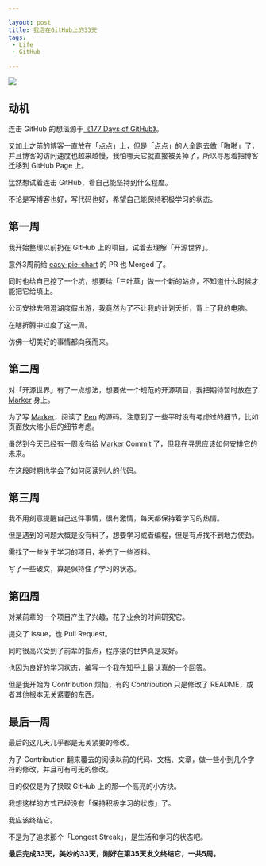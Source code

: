 ```yaml
---

layout: post
title: 我泡在GitHub上的33天
tags:
 - Life
 - GitHub

---
```


![](http://linkgod.github.io/media/files/33-Days-of-GitHub/33-Days-of-GitHub.png)

## 动机

连击 GitHub 的想法源于[《177 Days of GitHub》](https://ryanseys.com/blog/177-days-of-github)。

又加上之前的博客一直放在「点点」上，但是「点点」的人全跑去做「啪啪」了，并且博客的访问速度也越来越慢，我怕哪天它就直接被关掉了，所以寻思着把博客迁移到 GitHub Page 上。

猛然想试着连击 GitHub，看自己能坚持到什么程度。

不论是写博客也好，写代码也好，希望自己能保持积极学习的状态。

## 第一周

我开始整理以前扔在 GitHub 上的项目，试着去理解「开源世界」。

意外3周前给 [easy-pie-chart](https://github.com/rendro/easy-pie-chart) 的 PR 也 Merged 了。

同时也给自己挖了一个坑，想要给「三叶草」做一个新的站点，不知道什么时候才能把它给填上。

公司安排去阳澄湖度假出游，我竟然为了不让我的计划夭折，背上了我的电脑。

在瞎折腾中过度了这一周。

仿佛一切美好的事情都向我而来。

## 第二周

对「开源世界」有了一点想法，想要做一个规范的开源项目，我把期待暂时放在了 [Marker](https://github.com/linkgod/marker) 身上。

为了写 [Marker](https://github.com/linkgod/marker)，阅读了 [Pen](https://github.com/sofish/pen) 的源码。注意到了一些平时没有考虑过的细节，比如页面放大缩小后的细节考虑。

虽然到今天已经有一周没有给 [Marker](https://github.com/linkgod/marker) Commit 了，但我在寻思应该如何安排它的未来。

在这段时期也学会了如何阅读别人的代码。

## 第三周

我不用刻意提醒自己这件事情，很有激情，每天都保持着学习的热情。

但是遇到的问题大概是没有料了，想要学习或者编程，但是有点找不到地方使劲。

需找了一些关于学习的项目，补充了一些资料。

写了一些破文，算是保持住了学习的状态。

## 第四周

对某前辈的一个项目产生了兴趣，花了业余的时间研究它。

提交了 issue，也 Pull Request。

同时很高兴受到了前辈的指点，程序猿的世界真是友好。

也因为良好的学习状态，编写一个我在[知乎](http://www.zhihu.com)上最认真的一个[回答](http://www.zhihu.com/question/22319577/answer/21017601)。

但是我开始为 Contribution 烦恼，有的 Contribution 只是修改了 README，或者其他根本无关紧要的东西。

## 最后一周

最后的这几天几乎都是无关紧要的修改。

为了 Contribution 翻来覆去的阅读以前的代码、文档、文章，做一些小到几个字符的修改，并且可有可无的修改。

目的仅仅是为了换取 GitHub 上的那一个高亮的小方块。

我想这样的方式已经没有「保持积极学习的状态」了。

我应该终结它。

不是为了追求那个「Longest Streak」，是生活和学习的状态吧。

**最后完成33天，美妙的33天，刚好在第35天发文终结它，一共5周。**